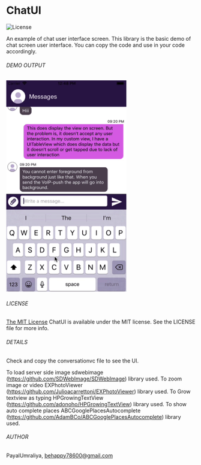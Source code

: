 # ChatUI

![License](http://img.shields.io/:license-mit-blue.svg)

An example of chat user interface screen. This library is the basic demo of chat screen user interface. You can copy the code and use in your code accordingly.

###### DEMO OUTPUT

<img src="https://github.com/PayalUmraliya/ChatUI/blob/master/letstalk.gif" width="320" height="564"/>

###### LICENSE

[The MIT License](LICENSE)
ChatUI is available under the MIT license. See the LICENSE file for more info.

###### DETAILS

Check and copy the conversationvc file to see the UI. 

To load server side image sdwebimage (https://github.com/SDWebImage/SDWebImage) library used.
To zoom image or video EXPhotoViewer (https://github.com/Julioacarrettoni/EXPhotoViewer) library used.
To Grow textview as typing HPGrowingTextView (https://github.com/adonoho/HPGrowingTextView) library used.
To show auto complete places ABCGooglePlacesAutocomplete (https://github.com/AdamBCo/ABCGooglePlacesAutocomplete) library used.

###### AUTHOR

PayalUmraliya, behappy78600@gmail.com
